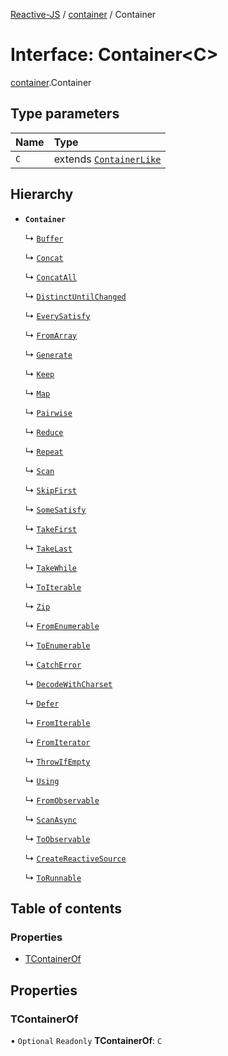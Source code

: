 [Reactive-JS](../README.md) / [container](../modules/container.md) / Container

# Interface: Container<C\>

[container](../modules/container.md).Container

## Type parameters

| Name | Type |
| :------ | :------ |
| `C` | extends [`ContainerLike`](container.ContainerLike.md) |

## Hierarchy

- **`Container`**

  ↳ [`Buffer`](container.Buffer.md)

  ↳ [`Concat`](container.Concat.md)

  ↳ [`ConcatAll`](container.ConcatAll.md)

  ↳ [`DistinctUntilChanged`](container.DistinctUntilChanged.md)

  ↳ [`EverySatisfy`](container.EverySatisfy.md)

  ↳ [`FromArray`](container.FromArray.md)

  ↳ [`Generate`](container.Generate.md)

  ↳ [`Keep`](container.Keep.md)

  ↳ [`Map`](container.Map.md)

  ↳ [`Pairwise`](container.Pairwise.md)

  ↳ [`Reduce`](container.Reduce.md)

  ↳ [`Repeat`](container.Repeat.md)

  ↳ [`Scan`](container.Scan.md)

  ↳ [`SkipFirst`](container.SkipFirst.md)

  ↳ [`SomeSatisfy`](container.SomeSatisfy.md)

  ↳ [`TakeFirst`](container.TakeFirst.md)

  ↳ [`TakeLast`](container.TakeLast.md)

  ↳ [`TakeWhile`](container.TakeWhile.md)

  ↳ [`ToIterable`](container.ToIterable.md)

  ↳ [`Zip`](container.Zip.md)

  ↳ [`FromEnumerable`](enumerable.FromEnumerable.md)

  ↳ [`ToEnumerable`](enumerable.ToEnumerable.md)

  ↳ [`CatchError`](liftable.CatchError.md)

  ↳ [`DecodeWithCharset`](liftable.DecodeWithCharset.md)

  ↳ [`Defer`](liftable.Defer.md)

  ↳ [`FromIterable`](liftable.FromIterable.md)

  ↳ [`FromIterator`](liftable.FromIterator.md)

  ↳ [`ThrowIfEmpty`](liftable.ThrowIfEmpty.md)

  ↳ [`Using`](liftable.Using.md)

  ↳ [`FromObservable`](observable.FromObservable.md)

  ↳ [`ScanAsync`](observable.ScanAsync.md)

  ↳ [`ToObservable`](observable.ToObservable.md)

  ↳ [`CreateReactiveSource`](reactive.CreateReactiveSource.md)

  ↳ [`ToRunnable`](runnable.ToRunnable.md)

## Table of contents

### Properties

- [TContainerOf](container.Container.md#tcontainerof)

## Properties

### TContainerOf

• `Optional` `Readonly` **TContainerOf**: `C`
